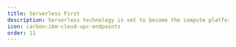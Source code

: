 ```yaml
---
title: Serverless First
description: Serverless technology is set to become the compute platform for the next decade, businesses who leverage it early can get a major competitive advantage.
icon: carbon:ibm-cloud-vpc-endpoints
order: 11
---
```

